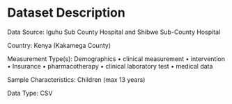 # Dataset Description 

Data Source: Iguhu Sub County Hospital and Shibwe Sub-County Hospital

Country: Kenya (Kakamega County)

Measurement Type(s): Demographics • clinical measurement • intervention • Insurance • pharmacotherapy • clinical laboratory test • medical data

Sample Characteristics: Children (max 13 years)

Data Type: CSV
